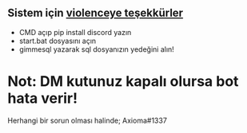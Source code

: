 Sistem için [violenceye teşekkürler](https://github.com/violencedev/)
-----------------------------------------------------------------------
- CMD açıp pip install discord yazın
-  start.bat dosyasını açın
-  gimmesql yazarak sql dosyanızın yedeğini alın!


# Not: DM kutunuz kapalı olursa bot hata verir!

Herhangi bir sorun olması halinde; Axioma#1337
